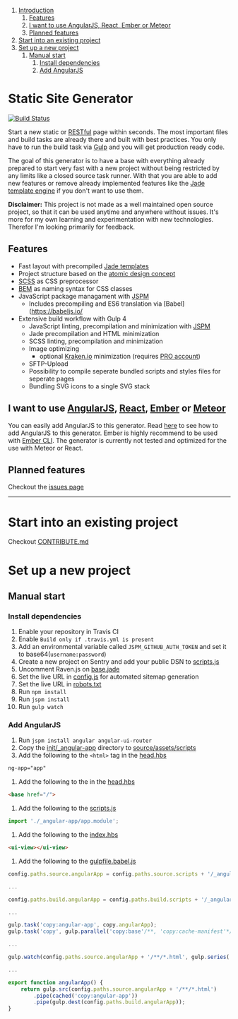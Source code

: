 1. [Introduction](#static-site-generator)
    1. [Features](#features)
    1. [I want to use AngularJS, React, Ember or Meteor](#i-want-to-use-angularjs-react-ember-or-meteor)
    1. [Planned features](#planned-features)
1. [Start into an existing project](#start-into-an-existing-project)
1. [Set up a new project](#set-up-a-new-project)
    1. [Manual start](#manual-start)
        1. [Install dependencies](#install-dependencies)
        1. [Add AngularJS](#add-angularjs)

Static Site Generator
===
[![Build Status](https://travis-ci.org/simonknittel/static-site-generator.svg?branch=master)](https://travis-ci.org/simonknittel/static-site-generator)

Start a new static or [RESTful](http://en.wikipedia.org/wiki/Representational_state_transfer) page within seconds. The most important files and build tasks are already there and built with best practices. You only have to run the build task via [Gulp](http://gulpjs.com/) and you will get production ready code.

The goal of this generator is to have a base with everything already prepared to start very fast with a new project without being restricted by any limits like a closed source task runner. With that you are able to add new features or remove already implemented features like the [Jade template engine](http://jade-lang.com/) if you don't want to use them.

**Disclaimer:** This project is not made as a well maintained open source project, so that it can be used anytime and anywhere without issues. It's more for my own learning and experimentation with new technologies. Therefor I'm looking primarily for feedback.

Features
---
* Fast layout with precompiled [Jade templates](http://jade-lang.com/)
* Project structure based on the [atomic design concept](http://patternlab.io/about.html)
* [SCSS](http://sass-lang.com/) as CSS preprocessor
* [BEM](http://csswizardry.com/2013/01/mindbemding-getting-your-head-round-bem-syntax/) as naming syntax for CSS classes
* JavaScript package managament with [JSPM](http://jspm.io/)
    + Includes precompiling and ES6 translation via [Babel](https://babeljs.io/
* Extensive build workflow with Gulp 4
    + JavaScript linting, precompilation and minimization with [JSPM](http://jspm.io/)
    + Jade precompilation and HTML minimization
    + SCSS linting, precompilation and minimization
    + Image optimizing
        - optional [Kraken.io](https://kraken.io/) minimization (requires [PRO account](https://kraken.io/pro))
    + SFTP-Upload
    + Possibility to compile seperate bundled scripts and styles files for seperate pages
    + Bundling SVG icons to a single SVG stack

I want to use [AngularJS](https://angularjs.org/), [React](https://facebook.github.io/react/), [Ember](http://emberjs.com/) or [Meteor](https://www.meteor.com/)
---
You can easily add AngularJS to this generator. Read [here](#add-angularjs) to see how to add AngularJS to this generator. Ember is highly recommend to be used with [Ember CLI](http://www.ember-cli.com/). The generator is currently not tested and optimized for the use with Meteor or React.

Planned features
---
Checkout the [issues page](https://github.com/simonknittel/static-site-generator/labels/enhancement)

---

Start into an existing project
===

Checkout [CONTRIBUTE.md](./CONTRIBUTE.md)

Set up a new project
===

Manual start
---

### Install dependencies
1. Enable your repository in Travis CI
1. Enable `Build only if .travis.yml is present`
1. Add an environmental variable called `JSPM_GITHUB_AUTH_TOKEN` and set it to base64(`username:password`)
1. Create a new project on Sentry and add your public DSN to [scripts.js](./source/assets/scripts/scripts.js#L5)
1. Uncomment Raven.js on [base.jade](./source/_partials/base.jade#L57)
1. Set the live URL in [config.js](./_gulpfile/config.js#L25) for automated sitemap generation
1. Set the live URL in [robots.txt](./source/robots.txt#L1)
1. Run `npm install`
1. Run `jspm install`
1. Run `gulp watch`

### Add AngularJS
1. Run `jspm install angular angular-ui-router`
1. Copy the [init/_angular-app](./init/_angular-app) directory to [source/assets/scripts](./source/assets/scripts)
1. Add the following to the `<html>` tag in the [head.hbs](./source/_partials/head.hbs#L4)

```html
ng-app="app"
```

1. Add the following to the [<head>](./source/_partials/head.hbs#L15) in the [head.hbs](./source/_partials/head.hbs)

```html
<base href="/">
```

1. Add the following to the [scripts.js](./source/assets/scripts/scripts.js)

```javascript
import './_angular-app/app.module';
```

1. Add the following to the [index.hbs](./source/index.hbs#L5)

```html
<ui-view></ui-view>
```

1. Add the following to the [gulpfile.babel.js](./gulpfile.babel.js)

```javascript
config.paths.source.angularApp = config.paths.source.scripts + '/_angular-app';

...

config.paths.build.angularApp = config.paths.build.scripts + '/_angular-app';

...

gulp.task('copy:angular-app', copy.angularApp);
gulp.task('copy', gulp.parallel('copy:base'/**, 'copy:cache-manifest'*/, 'copy:libraries', 'copy:angular-app'));

...

gulp.watch(config.paths.source.angularApp + '/**/*.html', gulp.series('copy:angular-app', browserSync.reload));

...

export function angularApp() {
    return gulp.src(config.paths.source.angularApp + '/**/*.html')
        .pipe(cached('copy:angular-app'))
        .pipe(gulp.dest(config.paths.build.angularApp));
}
```
